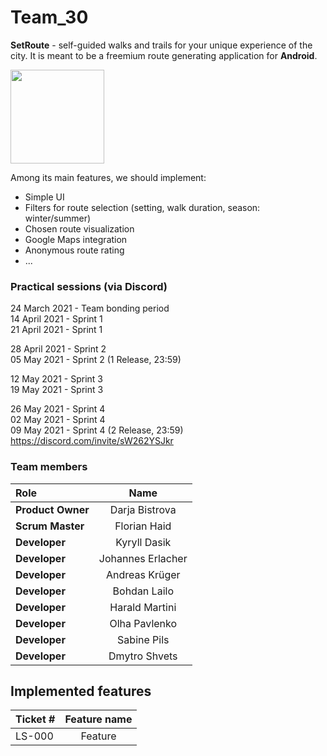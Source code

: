 # Team_30

**SetRoute** - self-guided walks and trails for your unique experience of the city. 
It is meant to be a freemium route generating application for **Android**.

<img src="https://i.postimg.cc/nrqsWJHn/route-in-phone.png" width="150">

Among its main features, we should implement:
  
  * Simple UI
  * Filters for route selection (setting, walk duration, season: winter/summer)
  * Chosen route visualization
  * Google Maps integration
  * Anonymous route rating
  * ...

### Practical sessions (via Discord)
24 March 2021 - Team bonding period\
14 April 2021 - Sprint 1\
21 April 2021 - Sprint 1
  
28 April 2021 - Sprint 2\
05 May 2021   - Sprint 2 (1 Release, 23:59)

12 May 2021   - Sprint 3\
19 May 2021   - Sprint 3

26 May 2021   - Sprint 4\
02 May 2021   - Sprint 4\
09 May 2021   - Sprint 4 (2 Release, 23:59)\
https://discord.com/invite/sW262YSJkr  

### Team members

| Role             | Name                  | 
| :---             |    :----:             |
| **Product Owner**|   Darja Bistrova      |
| **Scrum Master** |   Florian Haid        |
| **Developer**    | Kyryll Dasik          |
| **Developer**    | Johannes Erlacher     |
| **Developer**    | Andreas Krüger        |
| **Developer**    | Bohdan Lailo          |
| **Developer**    | Harald Martini        |
| **Developer**    | Olha Pavlenko         |
| **Developer**    | Sabine Pils           |
| **Developer**    | Dmytro Shvets         |


## Implemented features
| Ticket #     | Feature name| 
| :---         |    :----:   |
| LS-000       |    Feature  |
